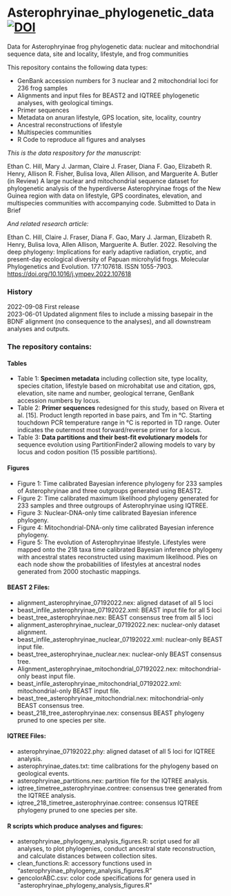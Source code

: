 # Asterophryinae_phylogenetic_data [![DOI](https://zenodo.org/badge/534389101.svg)](https://zenodo.org/badge/latestdoi/534389101)

Data for Asterophryinae frog phylogenetic data: nuclear and mitochondrial sequence data, site and locality, lifestyle, and frog communities

This repository contains the following data types:
- GenBank accession numbers for 3 nuclear and 2 mitochondrial loci for 236 frog samples
- Alignments and input files for BEAST2 and IQTREE phylogenetic analyses, with geological timings.
- Primer sequences
- Metadata on anuran lifestyle, GPS location, site, locality, country
- Ancestral reconstructions of lifestyle
- Multispecies communities
- R Code to reproduce all figures and analyses

*This is the data respository for the manuscript:*

Ethan C. Hill, Mary J. Jarman, Claire J. Fraser, Diana F. Gao, Elizabeth R. Henry, Allison R. Fisher, Bulisa Iova, Allen Allison, and Marguerite A. Butler (in Review) A large nuclear and mitochondrial sequence dataset for phylogenetic analysis of the hyperdiverse Asterophryinae frogs of the New Guinea region with data on lifestyle, GPS coordinates, elevation, and multispecies communities with accompanying code. Submitted to Data in Brief

*And related research article:*

Ethan C. Hill, Claire J. Fraser, Diana F. Gao, Mary J. Jarman, Elizabeth R. Henry, Bulisa Iova, Allen Allison, Marguerite A. Butler. 2022. Resolving the deep phylogeny: Implications for early adaptive radiation, cryptic, and present-day ecological diversity of Papuan microhylid frogs. Molecular Phylogenetics and Evolution. 177:107618. ISSN 1055-7903. https://doi.org/10.1016/j.ympev.2022.107618

### History

2022-09-08 First release    
2023-06-01 Updated alignment files to include a missing basepair in the BDNF alignment (no consequence to the analyses), and all downstream analyses and outputs.

### The repository contains:
#### Tables
* Table 1: **Specimen metadata** including collection site, type locality, species citation, lifestyle based on microhabitat use and citation, gps, elevation, site name and number, geological terrane, GenBank accession numbers by locus.
* Table 2: **Primer sequences** redesigned for this study, based on Rivera et al. [15]. Product length reported in base pairs, and Tm in °C. Starting touchdown PCR temperature range in °C is reported in TD range. Outer indicates the outermost most forward/reverse primer for a locus.
* Table 3: **Data partitions and their best-fit evolutionary models** for sequence evolution using PartitionFinder2 allowing models to vary by locus and codon position (15 possible partitions).

#### Figures
* Figure 1: Time calibrated Bayesian inference phylogeny for 233 samples of Asterophryinae and three outgroups  generated using BEAST2.
* Figure 2: Time calibrated maximum likelihood phylogeny generated for 233 samples and three outgroups of Asterophryinae using IQTREE.
* Figure 3: Nuclear-DNA-only time calibrated Bayesian inference phylogeny.
* Figure 4: Mitochondrial-DNA-only time calibrated Bayesian inference phylogeny.
* Figure 5: The evolution of Asterophryinae lifestyle. Lifestyles were mapped onto the 218 taxa time calibrated Bayesian inference phylogeny with ancestral states reconstructed using maximum likelihood. Pies on each node show the probabilities of lifestyles at ancestral nodes generated from 2000 stochastic mappings.

#### BEAST 2 Files:
* alignment_asterophryinae_07192022.nex: aligned dataset of all 5 loci
* beast_infile_asterophryinae_07192022.xml: BEAST input file for all 5 loci
* beast_tree_asterophryinae.nex: BEAST consensus tree from all 5 loci
* alignment_asterophryinae_nuclear_07192022.nex: nuclear-only dataset alignment.
* beast_infile_asterophryinae_nuclear_07192022.xml: nuclear-only BEAST input file.
* beast_tree_asterophryinae_nuclear.nex: nuclear-only BEAST consensus tree.
* Alignment_asterophryinae_mitochondrial_07192022.nex: mitochondrial-only beast input file.
* beast_infile_asterophryinae_mitochondrial_07192022.xml: mitochondrial-only BEAST input file.
* beast_tree_asterophryinae_mitochondrial.nex: mitochondrial-only BEAST consensus tree.
* beast_218_tree_asterophryinae.nex: consensus BEAST phylogeny pruned to one species per site.

#### IQTREE Files:
* asterophryinae_07192022.phy: aligned dataset of all 5 loci for IQTREE analysis.
* asterophryinae_dates.txt: time calibrations for the phylogeny based on geological events.
* asterophryinae_partitions.nex: partition file for the IQTREE analysis.
* iqtree_timetree_asterophryinae.contree: consensus tree generated from the IQTREE analysis.
* iqtree_218_timetree_asterophryinae.contree: consensus IQTREE phylogeny pruned to one species per site.

#### R scripts which produce analyses and figures:
* asterophryinae_phylogeny_analysis_figures.R: script used for all analyses, to plot phylogenies, conduct ancestral state reconstruction, and calculate distances between collection sites.
* clean_functions.R: accessory functions used in “asterophryinae_phylogeny_analysis_figures.R”
* gencolorABC.csv: color code specifications for genera used in "asterophryinae_phylogeny_analysis_figures.R"
